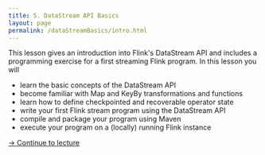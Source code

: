 ```yaml
---
title: 5. DataStream API Basics
layout: page
permalink: /dataStreamBasics/intro.html
---
```


This lesson gives an introduction into Flink's DataStream API and includes a programming exercise for a first streaming Flink program. In this lesson you will

- learn the basic concepts of the DataStream API 
- become familiar with Map and KeyBy transformations and functions
- learn how to define checkpointed and recoverable operator state
- write your first Flink stream program using the DataStream API
- compile and package your program using Maven
- execute your program on a (locally) running Flink instance

[-> Continue to lecture]({{site.baseurl}}/dataStreamBasics/slides.html)